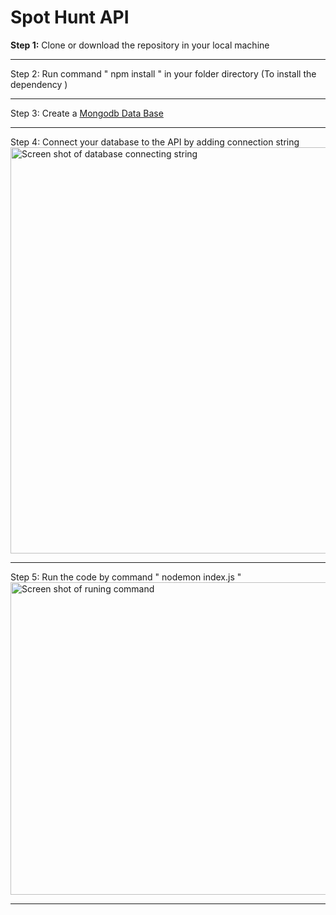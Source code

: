 # Spot Hunt API

**Step 1:** Clone or download the repository in your local machine <br>
<hr>
Step 2: Run command " npm install " in your folder directory (To install the dependency )<br>
<hr>
Step 3: Create a <a href="https://www.mongodb.com/">Mongodb Data Base</a>  <br>
<hr>
Step 4: Connect your database to the API by adding connection string <br>
<img src="https://i.imgur.com/yCWDkSd.png" alt="Screen shot of database connecting string" width="900px" height="650px">
<hr>
Step 5: Run the code by command " nodemon index.js " <br>
<img src="https://i.imgur.com/EBiyAwt.png" alt="Screen shot of runing command" width="1000px" height="500px">
<hr>
